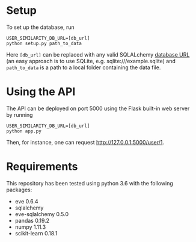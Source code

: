 # Setup
To set up the database, run

```
USER_SIMILARITY_DB_URL=[db_url]
python setup.py path_to_data
```
Here `[db_url]` can be replaced with any valid SQLALchemy
[database URL](http://docs.sqlalchemy.org/en/latest/core/engines.html#database-urls) (an easy approach is to use SQLite, e.g. sqlite:///example.sqlite) and
`path_to_data` is a path to a local folder containing the data file.

# Using the API
The API can be deployed on port 5000 using the Flask built-in web server by running
```
USER_SIMILARITY_DB_URL=[db_url]
python app.py
```
Then, for instance, one can request http://127.0.0.1:5000/user/1.

# Requirements
This repository has been tested using python 3.6 with the following packages:

   + eve 0.6.4
   + sqlalchemy
   + eve-sqlalchemy 0.5.0
   + pandas 0.19.2
   + numpy 1.11.3
   + scikit-learn 0.18.1


